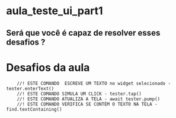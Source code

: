 # aula_teste_ui_part1
  ## Será que você é capaz de resolver esses desafios ?

# Desafios da aula
        //! ESTE COMANDO  ESCREVE UM TEXTO no widget selecionado - tester.enterText()
        //! ESTE COMANDO SIMULA UM CLICK - tester.tap()
        //! ESTE COMANDO ATUALIZA A TELA - await tester.pump()
        //! ESTE COMANDO VERIFICA SE CONTÉM O TEXTO NA TELA - find.textContaining()
